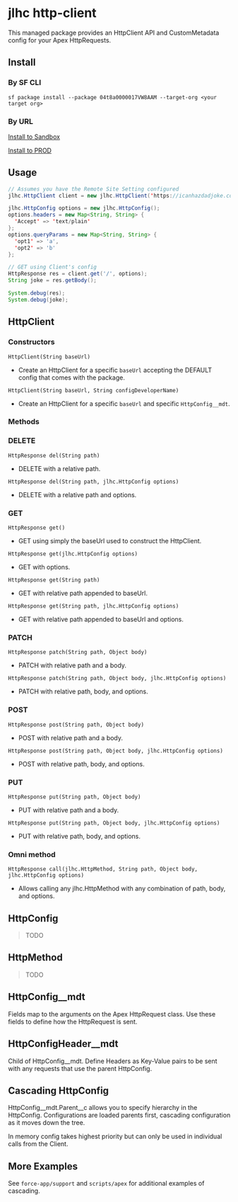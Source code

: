 # jlhc http-client

This managed package provides an HttpClient API and CustomMetadata config for your Apex HttpRequests.

## Install

### By SF CLI

`sf package install --package 04t8a0000017VW8AAM --target-org <your target org>`

### By URL

[Install to Sandbox](https://test.salesforce.com/packagingSetupUI/ipLanding.app?apvId=04t8a0000017VW8AAM)

[Install to PROD](https://login.salesforce.com/packagingSetupUI/ipLanding.app?apvId=04t8a0000017VW8AAM)

## Usage
```java
// Assumes you have the Remote Site Setting configured
jlhc.HttpClient client = new jlhc.HttpClient('https://icanhazdadjoke.com');

jlhc.HttpConfig options = new jlhc.HttpConfig();
options.headers = new Map<String, String> {
  'Accept' => 'text/plain'
};
options.queryParams = new Map<String, String> {
  'opt1' => 'a',
  'opt2' => 'b'
};

// GET using Client's config
HttpResponse res = client.get('/', options);
String joke = res.getBody();

System.debug(res);
System.debug(joke);
```

## HttpClient

### Constructors

`HttpClient(String baseUrl)`
* Create an HttpClient for a specific `baseUrl` accepting the DEFAULT config that comes with the package.

`HttpClient(String baseUrl, String configDeveloperName)`
* Create an HttpClient for a specific `baseUrl` and specific `HttpConfig__mdt`.

### Methods
### DELETE

`HttpResponse del(String path)`
* DELETE with a relative path.

`HttpResponse del(String path, jlhc.HttpConfig options)`
* DELETE with a relative path and options.

### GET

`HttpResponse get()`
* GET using simply the baseUrl used to construct the HttpClient.

`HttpResponse get(jlhc.HttpConfig options)`
* GET with options.

`HttpResponse get(String path)`
* GET with relative path appended to baseUrl.

`HttpResponse get(String path, jlhc.HttpConfig options)`
* GET with relative path appended to baseUrl and options.

### PATCH

`HttpResponse patch(String path, Object body)`
* PATCH with relative path and a body.

`HttpResponse patch(String path, Object body, jlhc.HttpConfig options)`
* PATCH with relative path, body, and options.

### POST

`HttpResponse post(String path, Object body)`
* POST with relative path and a body.

`HttpResponse post(String path, Object body, jlhc.HttpConfig options)`
* POST with relative path, body, and options.

### PUT

`HttpResponse put(String path, Object body)`
* PUT with relative path and a body.

`HttpResponse put(String path, Object body, jlhc.HttpConfig options)`
* PUT with relative path, body, and options.

### Omni method

`HttpResponse call(jlhc.HttpMethod, String path, Object body, jlhc.HttpConfig options)`
* Allows calling any jlhc.HttpMethod with any combination of path, body, and options.

## HttpConfig

> TODO

## HttpMethod

> TODO

## HttpConfig__mdt

Fields map to the arguments on the Apex HttpRequest class. Use these fields to define how the HttpRequest is sent.

## HttpConfigHeader__mdt

Child of HttpConfig__mdt. Define Headers as Key-Value pairs to be sent with any requests that use the parent HttpConfig.

## Cascading HttpConfig

HttpConfig__mdt.Parent__c allows you to specify hierarchy in the HttpConfig. Configurations are loaded parents first, cascading configuration as it moves down the tree.

In memory config takes highest priority but can only be used in individual calls from the Client.

## More Examples

See `force-app/support` and `scripts/apex` for additional examples of cascading.
